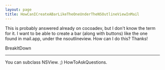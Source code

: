 ```yaml
---
layout: page
title: HowCanICreateABarLikeTheOneUnderTheNSOutlineViewInMail
---
```




This is probably answered already on cocoadev, but I don't know the term for it. I want to be able to create a bar (along with buttons) like the one found in mail.app, under the nsoutlineview. How can I do this? Thanks!

BreakItDown

----

You can subclass NSView. ;) HowToAskQuestions.

